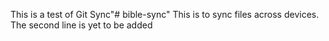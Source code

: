 This is a test of Git Sync"# bible-sync" 
This is to sync files across devices.
The second line is yet to be added
